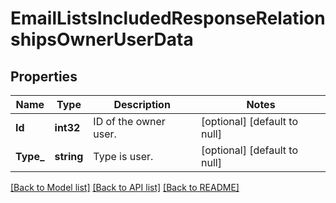 # EmailListsIncludedResponseRelationshipsOwnerUserData

## Properties
Name | Type | Description | Notes
------------ | ------------- | ------------- | -------------
**Id** | **int32** | ID of the owner user.  | [optional] [default to null]
**Type_** | **string** | Type is user.  | [optional] [default to null]

[[Back to Model list]](../README.md#documentation-for-models) [[Back to API list]](../README.md#documentation-for-api-endpoints) [[Back to README]](../README.md)

